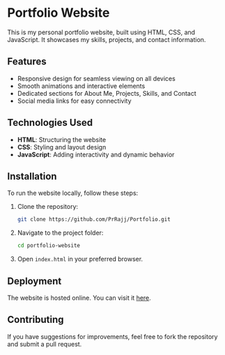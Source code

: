 # Portfolio Website

This is my personal portfolio website, built using HTML, CSS, and JavaScript. It showcases my skills, projects, and contact information.

## Features
- Responsive design for seamless viewing on all devices
- Smooth animations and interactive elements
- Dedicated sections for About Me, Projects, Skills, and Contact
- Social media links for easy connectivity

## Technologies Used
- **HTML**: Structuring the website
- **CSS**: Styling and layout design
- **JavaScript**: Adding interactivity and dynamic behavior

## Installation
To run the website locally, follow these steps:

1. Clone the repository:
   ```sh
   git clone https://github.com/PrRajj/Portfolio.git
   ```
2. Navigate to the project folder:
   ```sh
   cd portfolio-website
   ```
3. Open `index.html` in your preferred browser.

## Deployment
The website is hosted online. You can visit it [here](https://portfolio-kappa-lime-11.vercel.app).

## Contributing
If you have suggestions for improvements, feel free to fork the repository and submit a pull request.
